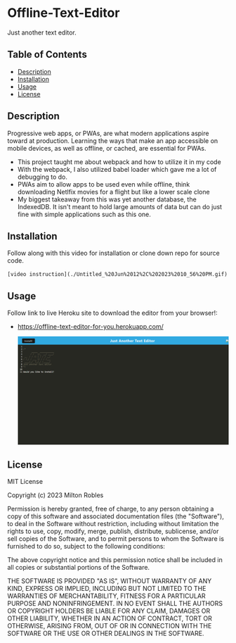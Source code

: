 # Offline-Text-Editor
Just another text editor.

## Table of Contents

- [Description](#description)
- [Installation](#installation)
- [Usage](#usage)
- [License](#license)


## Description

Progressive web apps, or PWAs, are what modern applications aspire toward at production. Learning the ways that make an app accessible on mobile devices, as well as offline, or cached, are essential for PWAs. 

- This project taught me about webpack and how to utilize it in my code
- With the webpack, I also utilized babel loader which gave me a lot of debugging to do.
- PWAs aim to allow apps to be used even while offline, think downloading Netlfix movies for a flight but like a lower scale clone
- My biggest takeaway from this was yet another database, the IndexedDB. It isn't meant to hold large amounts of data but can do just fine with simple applications such as this one.


## Installation

Follow along with this video for installation or clone down repo for source code.

    [video instruction](./Untitled_%20Jun%2012%2C%202023%2010_56%20PM.gif)
## Usage

Follow link to live Heroku site to download the editor from your browser!:

- https://offline-text-editor-for-you.herokuapp.com/

    ![screenshot from Heroku](./screencapture-offline-text-editor-for-you-herokuapp-2023-06-12-22_47_26.png)



## License
MIT License

Copyright (c) 2023 Milton Robles

Permission is hereby granted, free of charge, to any person obtaining a copy
of this software and associated documentation files (the "Software"), to deal
in the Software without restriction, including without limitation the rights
to use, copy, modify, merge, publish, distribute, sublicense, and/or sell
copies of the Software, and to permit persons to whom the Software is
furnished to do so, subject to the following conditions:

The above copyright notice and this permission notice shall be included in all
copies or substantial portions of the Software.

THE SOFTWARE IS PROVIDED "AS IS", WITHOUT WARRANTY OF ANY KIND, EXPRESS OR
IMPLIED, INCLUDING BUT NOT LIMITED TO THE WARRANTIES OF MERCHANTABILITY,
FITNESS FOR A PARTICULAR PURPOSE AND NONINFRINGEMENT. IN NO EVENT SHALL THE
AUTHORS OR COPYRIGHT HOLDERS BE LIABLE FOR ANY CLAIM, DAMAGES OR OTHER
LIABILITY, WHETHER IN AN ACTION OF CONTRACT, TORT OR OTHERWISE, ARISING FROM,
OUT OF OR IN CONNECTION WITH THE SOFTWARE OR THE USE OR OTHER DEALINGS IN THE
SOFTWARE.
